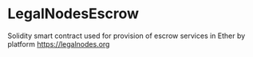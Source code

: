 # LegalNodesEscrow
Solidity smart contract used for provision of escrow services in Ether by platform https://legalnodes.org
